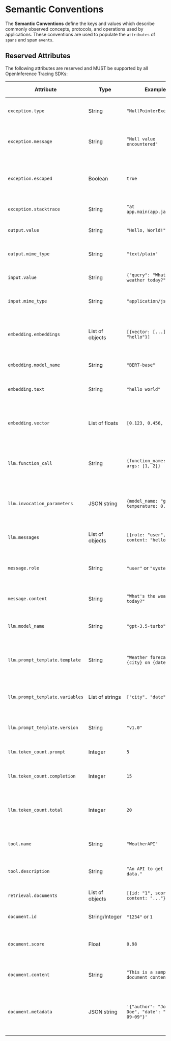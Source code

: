 # Semantic Conventions

The **Semantic Conventions** define the keys and values which describe commonly observed concepts, protocols, and operations used by applications. These conventions are used to populate the `attributes` of `spans` and span `events`.

## Reserved Attributes

The following attributes are reserved and MUST be supported by all OpenInference Tracing SDKs:

| Attribute                       | Type            | Example                                          | Requirement Level | Description                                                      |
| ------------------------------- | --------------- | ------------------------------------------------ | ----------------- | ---------------------------------------------------------------- |
| `exception.type`                | String          | `"NullPointerException"`                         | Required          | The type of exception that was thrown                            |
| `exception.message`             | String          | `"Null value encountered"`                       |                   | Detailed message describing the exception                        |
| `exception.escaped`             | Boolean         | `true`                                           |                   | Indicator if the exception has escaped the span's scope          |
| `exception.stacktrace`          | String          | `"at app.main(app.java:16)"`                     |                   | The stack trace of the exception                                 |
| `output.value`                  | String          | `"Hello, World!"`                                |                   | The output value of an operation                                 |
| `output.mime_type`              | String          | `"text/plain"`                                   |                   | MIME type representing the format of `output.value`              |
| `input.value`                   | String          | `{"query": "What is the weather today?"}`        | Required          | The input value to an operation                                  |
| `input.mime_type`               | String          | `"application/json"`                             |                   | MIME type representing the format of `input.value`               |
| `embedding.embeddings`          | List of objects | `[{vector: [...], text: "hello"}]`               |                   | List of embedding objects including text and vector data         |
| `embedding.model_name`          | String          | `"BERT-base"`                                    |                   | Name of the embedding model used                                 |
| `embedding.text`                | String          | `"hello world"`                                  |                   | The text represented in the embedding                            |
| `embedding.vector`              | List of floats  | `[0.123, 0.456, ...]`                            |                   | The embedding vector consisting of a list of floats              |
| `llm.function_call`             | String          | `{function_name: "add", args: [1, 2]}`           |                   | Object recording details of a function call in models or APIs    |
| `llm.invocation_parameters`     | JSON string     | `{model_name: "gpt-3", temperature: 0.7}`        |                   | Parameters used during the invocation of an LLM or API           |
| `llm.messages`                  | List of objects | `[{role: "user", content: "hello"}]`             |                   | List of messages exchanged in a chat API                         |
| `message.role`                  | String          | `"user"` or `"system"`                           |                   | Role of the entity in a message (e.g., user, system)             |
| `message.content`               | String          | `"What's the weather today?"`                    |                   | The content of a message in a chat                               |
| `llm.model_name`                | String          | `"gpt-3.5-turbo"`                                |                   | The name of the language model being utilized                    |
| `llm.prompt_template.template`  | String          | `"Weather forecast for {city} on {date}"`        |                   | Template used to generate prompts as Python f-strings            |
| `llm.prompt_template.variables` | List of strings | `["city", "date"]`                               |                   | List of variables to be used in the prompt template              |
| `llm.prompt_template.version`   | String          | `"v1.0"`                                         |                   | The version of the prompt template                               |
| `llm.token_count.prompt`        | Integer         | `5`                                              |                   | The number of tokens in the prompt                               |
| `llm.token_count.completion`    | Integer         | `15`                                             |                   | The number of tokens in the completion                           |
| `llm.token_count.total`         | Integer         | `20`                                             |                   | Total number of tokens, including prompt and completion          |
| `tool.name`                     | String          | `"WeatherAPI"`                                   | Required          | The name of the tool being utilized                              |
| `tool.description`              | String          | `"An API to get weather data."`                  |                   | Description of the tool's purpose and functionality              |
| `retrieval.documents`           | List of objects | `[{id: "1", score: 0.9, content: "..."}]`        |                   | List of retrieved documents                                      |
| `document.id`                   | String/Integer  | `"1234"` or `1`                                  |                   | Unique identifier for a document                                 |
| `document.score`                | Float           | `0.98`                                           |                   | Score representing the relevance of a document                   |
| `document.content`              | String          | `"This is a sample document content."`           | Required          | The content of a retrieved document                              |
| `document.metadata`             | JSON string     | `'{"author": "John Doe", "date": "2023-09-09"}'` |                   | Metadata associated with a document represented as a JSON string |
